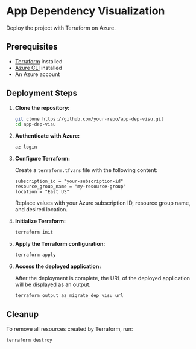 # App Dependency Visualization

Deploy the project with Terraform on Azure.

## Prerequisites

- [Terraform](https://www.terraform.io/downloads.html) installed
- [Azure CLI](https://docs.microsoft.com/en-us/cli/azure/install-azure-cli) installed
- An Azure account

## Deployment Steps

1. **Clone the repository:**

    ```sh
    git clone https://github.com/your-repo/app-dep-visu.git
    cd app-dep-visu
    ```

2. **Authenticate with Azure:**

    ```sh
    az login
    ```

4. **Configure Terraform:**

    Create a `terraform.tfvars` file with the following content:

    ```hcl
    subscription_id = "your-subscription-id"
    resource_group_name = "my-resource-group"
    location = "East US"
    ```

    Replace values with your Azure subscription ID, resource group name, and desired location.

3. **Initialize Terraform:**

    ```sh
    terraform init
    ```

4. **Apply the Terraform configuration:**

    ```sh
    terraform apply
    ```

5. **Access the deployed application:**

    After the deployment is complete, the URL of the deployed application will be displayed as an output.

    ```sh
    terraform output az_migrate_dep_visu_url
    ```

## Cleanup

To remove all resources created by Terraform, run:

```sh
terraform destroy
```